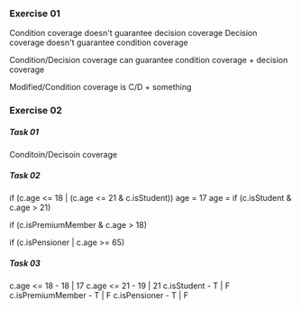 ### Exercise 01

Condition coverage doesn't guarantee decision coverage
Decision coverage doesn't guarantee condition coverage

Condition/Decision coverage can guarantee condition coverage + decision coverage

Modified/Condition coverage is C/D + something

### Exercise 02

##### Task 01

Conditoin/Decisoin coverage

##### Task 02

if (c.age <= 18 | (c.age <= 21 & c.isStudent))
age = 17
age = 
if (c.isStudent & c.age > 21)

if (c.isPremiumMember & c.age > 18)

if (c.isPensioner | c.age >= 65)


##### Task 03

c.age <= 18  - 18 | 17
c.age <= 21 -  19 | 21
c.isStudent - T | F
c.isPremiumMember - T | F
c.isPensioner - T | F
